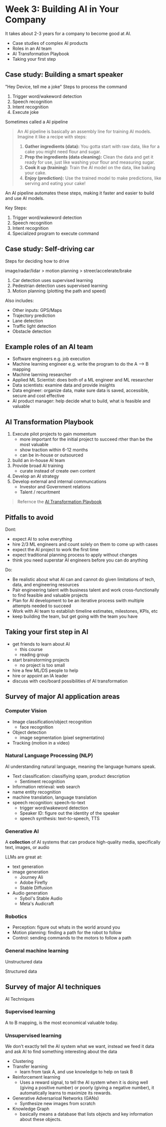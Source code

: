 # Week 3: Building AI in Your Company

It takes about 2-3 years for a company to become good at AI.

- Case studies of complex AI products
- Roles in an AI team
- AI Transformation Playbook
- Taking your first step


## Case study: Building a smart speaker

"Hey Device, tell me a joke"
Steps to process the command
1. Trigger word/wakeword detection
2. Speech recognition
3. Intent recognition
4. Execute joke

Sometimes called a AI pipeline


> An AI pipeline is basically an assembly line for training AI models. Imagine it like a recipe with steps:
>
> 1. **Gather ingredients (data):** You gotta start with raw data, like for a cake you might need flour and sugar.
> 2. **Prep the ingredients (data cleaning):** Clean the data and get it ready for use, just like washing your flour and measuring sugar.
> 3. **Cook it up (training):** Train the AI model on the data, like baking your cake.
> 4. **Enjoy (prediction):** Use the trained model to make predictions, like serving and eating your cake!


An AI pipeline automates these steps, making it faster and easier to build and use AI models.

Key Steps:
1. Trigger word/wakeword detection
2. Speech recognition
3. Intent recognition
4. Specialized program to execute command

## Case study: Self-driving car

Steps for deciding how to drive

image/radar/lidar > motion planning > streer/accelerate/brake

1. Car detection uses supervised learning
2. Pedestrian detection uses supervised learning
3. Motion planning (plotting the path and speed)

Also includes:
- Other inputs: GPS/Maps
- Trajectory prediction
- Lane detection
- Traffic light detection
- Obstacle detection

## Example roles of an AI team

- Software engineers e.g. job execution
- Machine learning engineer e.g. write the program to do the A --> B mapping
- Machine laerning researcher
- Applied ML Scientist: does both of a ML engineer and ML researcher
- Data scientists: examine data and provide insights
- Data engineer: organize data, make sure data is saved, accessible, secure and cost effective
- AI product manager: help decide what to build, what is feasible and valuable

## AI Transformation Playbook
1. Execute pilot projects to gain momentum
    - more important for the initial project to succeed rther than be the most valuable
    - show traction within 6-12 months
    - can be in-house or outsourced
2. build an in-house AI team
3. Provide broad AI training
    - curate instead of create own content
4. Develop an AI strategy
5. Develop external and internal communcations
    - Investor and Government relations
    - Talent / recuritment 

> Refernce the [AI Transformation Playbook](docs/DeepLearning_AI-Playbook_v6.pdf)

## Pitfalls to avoid
Dont:
- expect AI to solve everything
- hire 2/3 ML engineers and count solely on them to come up with cases
- expect the AI project to work the first time
- expect traditional planning process to apply without changes
- think you need superstar AI engineers before you can do anything

Do:
- Be realistic about what AI can and cannot do given limitations of tech, data, and engineering resources
- Pair engineering talent with business talent and work cross-functionally to find feasible and valuable projects
- Plan for AI development to be an iterative process swith multiple attempts needed to succeed
- Work with AI team to establish timeline estimates, milestones, KPIs, etc
- keep building the team, but get going with the team you have

## Taking your first step in AI
- get friends to learn about AI
    - this course 
    - reading group
- start brainstorming projects
    - no project is too small
- hire a few ML/DS people to help
- hire or appoint an IA leader 
- discuss with ceo/board possibilities of AI transformation

## Survey of major AI application areas
### Computer Vision
- Image classification/object recognition
    - face recognition
- Object detection
    - image segmentation (pixel segmentatino)
- Tracking (motion in a video)

### Natural Language Processing (NLP)
AI understanding natural language, meaning the language humans speak. 
- Text classification: classifiying spam, product description
    - Sentiment recognition 
- Information retrieval:  web search
- name entity recognition
- machine translation, language translation
- speech recognition: speech-to-text
    - trigger word/wakeword detection
    - Speaker ID: figure out the identity of the speaker
    - speech synthesis: text-to-speech, TTS

### Generative AI
A **collection** of AI systems that can produce high-quality media, specifically text, images, or audio

LLMs are great at:
- text generation
- image generation
    - Journey Ali
    - Adobe Firefly
    - Stable Diffusion
- Audio generation
    - SyboI's Stable Audio 
    - Meta's Audicraft

### Robotics

- Perception: figure out whats in the world around you
- Motion planning: finding a path for the robot to follow
- Control: sending commands to the motors to follow a path

### General machine learning

Unstructured data

Structured data

## Survey of major AI techniques

AI Techniques

### Supervised learning
A to B mapping, is the most economical valuable today.

### Unsupervised learning
We don't exactly tell the AI system what we want, instead we feed it data and ask AI to find something interesting about the data

- Clustering
- Transfer learning
    - learn from task A, and use knowledge to help on task B
- Reinforcement learning
    - Uses a reward signal, to tell the AI system when it is doing well (giving a positive number) or poorly (giving a negative number), it automatically learns to maximize its rewards.
- Generative Adversarioal Networks (GANs)
    - Synthesize new images from scratch
- Knowledge Graph
    - basically means a database that lists objects and key information about these objects.